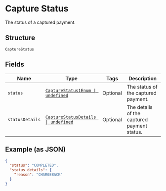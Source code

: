
# Capture Status

The status of a captured payment.

## Structure

`CaptureStatus`

## Fields

| Name | Type | Tags | Description |
|  --- | --- | --- | --- |
| `status` | [`CaptureStatus1Enum \| undefined`](../../doc/models/capture-status-1-enum.md) | Optional | The status of the captured payment. |
| `statusDetails` | [`CaptureStatusDetails \| undefined`](../../doc/models/capture-status-details.md) | Optional | The details of the captured payment status. |

## Example (as JSON)

```json
{
  "status": "COMPLETED",
  "status_details": {
    "reason": "CHARGEBACK"
  }
}
```

